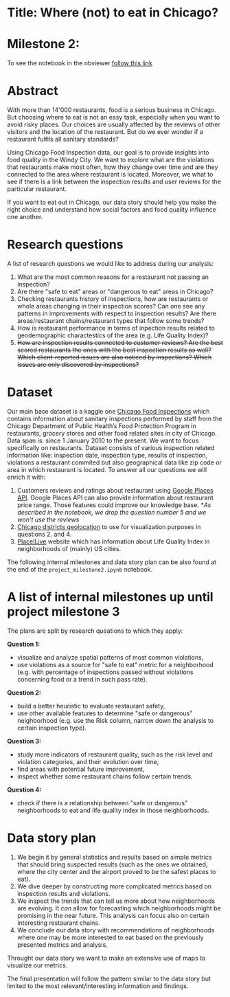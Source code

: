 # Title: Where (not) to eat in Chicago?

# Milestone 2: 

To see the notebook in the nbviewer [follow this link](https://nbviewer.jupyter.org/github/jczestochowska/chicago_food/blob/master/project_milestone2.ipynb)

# Abstract

With more than 14'000 restaurants, food is a serious business in Chicago. But choosing where to eat is not an easy task, especially when you want to avoid risky places. Our choices are usually affected by the reviews of other visitors and the location of the restaurant. But do we ever wonder if a restaurant fulfils all sanitary standards?

Using Chicago Food Inspection data, our goal is to provide insights into food quality in the Windy City. We want to explore what are the violations that restaurants make most often, how they change over time and are they connected to the area where restaurant is located. Moreover, we what to see if there is a link between the inspection results and user reviews for the particular restaurant.

If you want to eat out in Chicago, our data story should help you make the right choice and understand how social factors and food quality influence one another.

# Research questions
A list of research questions we would like to address during our analysis:

1. What are the most common reasons for a restaurant not passing an inspection?
2. Are there "safe to eat" areas or "dangerous to eat" areas in Chicago?
3. Checking restaurants history of inspections, how are restaurants or whole areas changing in their inspection scores? Can one see any patterns in improvements with respect to inspection results? Are there areas/restaurant chains/restaurant types that follow some trends?
4. How is restaurant performance in terms of inpection results related to geodemographic charactestics of the area (e.g. Life Quality Index)?
5. ~~How are inspection results connected to customer reviews? Are the best scored restaurants the ones with the best inspection results as well? Which client-reported issues are also noticed by inspections? Which issues are only discovered by inspections?~~

# Dataset

Our main base dataset is a kaggle one [Chicago Food Inspections](https://www.kaggle.com/chicago/chicago-food-inspections) which contains information about sanitary inspections performed by staff from the Chicago Department of Public Health’s Food Protection Program in restaurants, grocery stores and other food related sites in city of Chicago. Data span is: since 1 January 2010 to the present. We want to focus specifically on restaurants. Dataset consists of various inspection related information like: inspection date, inspection type, results of inspection, violations a restaurant commited but also geographical data like zip code or area in which restaurant is located. To answer all our questions we will enrich it with:

1. Customers reviews and ratings about restaurant using [Google Places API](https://developers.google.com/places/web-service/details). Google Places API can also provide information about restaurant price range. Those features could improve our knowledge base. **As described in the notebook, we drop the question number 5 and we won't use the reviews*
3. [Chicago districts geolocation](https://data.cityofchicago.org/Facilities-Geographic-Boundaries/Boundaries-ZIP-Codes/gdcf-axmw) to use for visualization purposes in questions 2. and 4.
4. [PlaceILive](https://chicago.placeilive.com/map#41.80919639152055/-87.72926330566406/10) website which has information about Life Quality Index in neighborhoods of (mainly) US cities.

The following internal milestones and data story plan can be also found at the end of the `project_milestone2.ipynb` notebook.

# A list of internal milestones up until project milestone 3

The plans are split by research queations to which they apply:

**Question 1:** 
 - visualize and analyze spatial patterns of most common violations, 
 - use violations as a source for "safe to eat" metric for a neighborhood (e.g. with percentage of inspections passed without violations concerning food or a trend in such pass rate).

**Question 2:** 
 - build a better heuristic to evaluate restaurant safety, 
 - use other available features to determine "safe or dangerous" neighborhood (e.g. use the Risk column, narrow down the analysis to certain inspection type).

**Question 3:** 
 - study more indicators of restaurant quality, such as the risk level and violation categories, and their evolution over time,
 - find areas with potential future improvement,
 - inspect whether some restaurant chains follow certain trends.

**Question 4:** 
 - check if there is a relationship between "safe or dangerous" neighborhoods to eat and life quality index in those neighborhoods.


# Data story plan

1. We begin it by general statistics and results based on simple metrics that should bring suspected results (such as the ones we obtained, where the city center and the airport proved to be the safest places to eat).
2. We dive deeper by constructing more complicated metrics based on inspection results and violations.
3. We inspect the trends that can tell us more about how neighborhoods are evolving. It *can* allow for forecasting which neighborhoods might be promising in the near future. This analysis can focus also on certain interesting restaurant chains.
4. We conclude our data story with recommendations of neighborhoods where one may be more interested to eat based on the previously presented metrics and analysis.

Throught our data story we want to make an extensive use of maps to visualize our metrics.

The final presentation will follow the pattern similar to the data story but limited to the most relevant/interesting information and findings.

